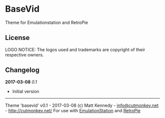 # BaseVid
Theme for Emulationstation and RetroPie




## License

LOGO NOTICE:
The logos used and trademarks are copyright of their respective owners.




## Changelog

**2017-03-08**
*0.1*
 - Initial version

---

Theme 'basevid' v0.1 - 2017-03-08
(c) Matt Kennedy - info@cutmonkey.net - http://cutmonkey.net/
For use with [EmulationStation](http://www.emulationstation.org/) and [RetroPie](https://retropie.org.uk/)
